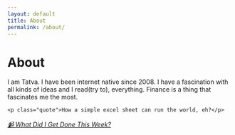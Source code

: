 ```yaml
---
layout: default
title: About
permalink: /about/
---
```


<h1>About</h1>

<div class="about-content">
    <p>I am Tatva. I have been internet native since 2008. I have a fascination with all kinds of ideas and I read(try to), everything. <span class="highlight">Finance is a thing that fascinates me the most.</span></p>

    <p class="quote">How a simple excel sheet can run the world, eh?</p>
</div>

<em style="display: block; margin-top: 1rem;"><a href="https://www.youtube.com/playlist?list=PLxmCgjTVWU2kVCWkxsdq2Ps4jYO3TyuA-&amp;si=bU2f1_spgx-YpNqk" style="color: var(--text-accent)">📹 What Did I Get Done This Week?</a></em>

